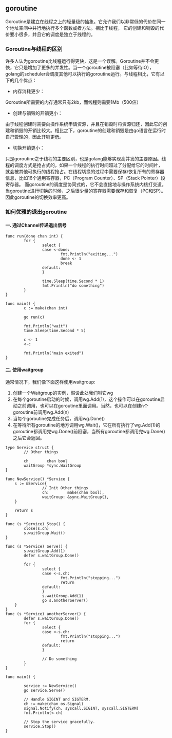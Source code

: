 ## goroutine

Goroutine是建立在线程之上的轻量级的抽象。它允许我们以非常低的代价在同一个地址空间中并行地执行多个函数或者方法。相比于线程，
它的创建和销毁的代价要小很多，并且它的调度是独立于线程的。

### Goroutine与线程的区别

许多人认为goroutine比线程运行得更快，这是一个误解。Goroutine并不会更快，它只是增加了更多的并发性。当一个goroutine被阻塞（比如等待IO），
golang的scheduler会调度其他可以执行的goroutine运行。与线程相比，它有以下的几个优点：

* 内存消耗更少：

Goroutine所需要的内存通常只有2kb，而线程则需要1Mb（500倍）

* 创建与销毁的开销更小：

由于线程创建时需要向操作系统申请资源，并且在销毁时将资源归还，因此它的创建和销毁的开销比较大。相比之下，goroutine的创建和销毁是由go语言在运行时自己管理的，因此开销更低。

* 切换开销更小：

只是goroutine之于线程的主要区别，也是golang能够实现高并发的主要原因。线程的调度方式是抢占式的，如果一个线程的执行时间超过了分配给它的时间片，
就会被其他可执行的线程抢占。在线程切换的过程中需要保存/恢复所有的寄存器信息，比如16个通用寄存器，PC（Program Counter）、SP（Stack Pointer）段寄存器。
而goroutine的调度是协同式的，它不会直接地与操作系统内核打交道。当goroutine进行切换的时候，之后很少量的寄存器需要保存和恢复（PC和SP）。
因此goroutine的切换效率更高。

### 如何优雅的退出goroutine

#### 一. 通过Channel传递退出信号

```golang
func run(done chan int) {
        for {
                select {
                case <-done:
                        fmt.Println("exiting...")
                        done <- 1
                        break
                default:
                }
 
                time.Sleep(time.Second * 1)
                fmt.Println("do something")
        }
}
 
func main() {
        c := make(chan int)
 
        go run(c)
 
        fmt.Println("wait")
        time.Sleep(time.Second * 5)
 
        c <- 1
        <-c
 
        fmt.Println("main exited")
}
```

#### 二. 使用waitgroup
通常情况下，我们像下面这样使用waitgroup:

1. 创建一个Waitgroup的实例，假设此处我们叫它wg
2. 在每个goroutine启动的时候，调用wg.Add(1)，这个操作可以在goroutine启动之前调用，也可以在goroutine里面调用。当然，也可以在创建n个goroutine前调用wg.Add(n)
3. 当每个goroutine完成任务后，调用wg.Done()
4. 在等待所有goroutine的地方调用wg.Wait()，它在所有执行了wg.Add(1)的goroutine都调用完wg.Done()前阻塞，当所有goroutine都调用完wg.Done()之后它会返回。

```golang
type Service struct {
        // Other things
 
        ch        chan bool
        waitGroup *sync.WaitGroup
}
 
func NewService() *Service {
    s := &Service{
                // Init Other things
                ch:        make(chan bool),
                waitGroup: &sync.WaitGroup{},
    }
 
    return s
}
 
func (s *Service) Stop() {
        close(s.ch)
        s.waitGroup.Wait()
}
 
func (s *Service) Serve() {
        s.waitGroup.Add(1)
        defer s.waitGroup.Done()
 
        for {
                select {
                case <-s.ch:
                        fmt.Println("stopping...")
                        return
                default:
                }
                s.waitGroup.Add(1)
                go s.anotherServer()
    }
}
func (s *Service) anotherServer() {
        defer s.waitGroup.Done()
        for {
                select {
                case <-s.ch:
                        fmt.Println("stopping...")
                        return
                default:
                }
 
                // Do something
        }
}
 
func main() {
 
        service := NewService()
        go service.Serve()
 
        // Handle SIGINT and SIGTERM.
        ch := make(chan os.Signal)
        signal.Notify(ch, syscall.SIGINT, syscall.SIGTERM)
        fmt.Println(<-ch)
 
        // Stop the service gracefully.
        service.Stop()
}
```
